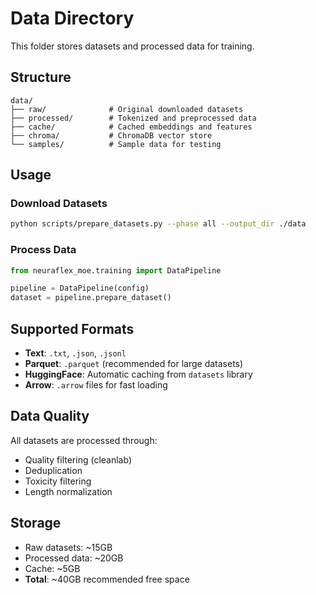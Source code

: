 # Data Directory

This folder stores datasets and processed data for training.

## Structure

```
data/
├── raw/              # Original downloaded datasets
├── processed/        # Tokenized and preprocessed data
├── cache/            # Cached embeddings and features
├── chroma/           # ChromaDB vector store
└── samples/          # Sample data for testing
```

## Usage

### Download Datasets

```bash
python scripts/prepare_datasets.py --phase all --output_dir ./data
```

### Process Data

```python
from neuraflex_moe.training import DataPipeline

pipeline = DataPipeline(config)
dataset = pipeline.prepare_dataset()
```

## Supported Formats

- **Text**: `.txt`, `.json`, `.jsonl`
- **Parquet**: `.parquet` (recommended for large datasets)
- **HuggingFace**: Automatic caching from `datasets` library
- **Arrow**: `.arrow` files for fast loading

## Data Quality

All datasets are processed through:
- Quality filtering (cleanlab)
- Deduplication
- Toxicity filtering
- Length normalization

## Storage

- Raw datasets: ~15GB
- Processed data: ~20GB
- Cache: ~5GB
- **Total**: ~40GB recommended free space
